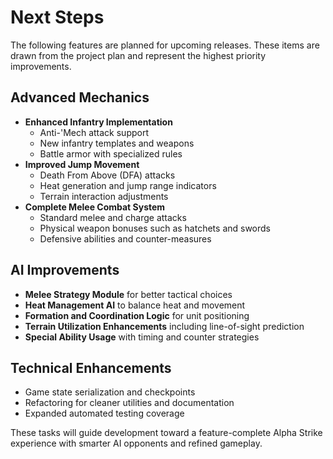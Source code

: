 # Next Steps

The following features are planned for upcoming releases. These items are drawn from the project plan and represent the highest priority improvements.

## Advanced Mechanics
- **Enhanced Infantry Implementation**
  - Anti-'Mech attack support
  - New infantry templates and weapons
  - Battle armor with specialized rules
- **Improved Jump Movement**
  - Death From Above (DFA) attacks
  - Heat generation and jump range indicators
  - Terrain interaction adjustments
- **Complete Melee Combat System**
  - Standard melee and charge attacks
  - Physical weapon bonuses such as hatchets and swords
  - Defensive abilities and counter-measures

## AI Improvements
- **Melee Strategy Module** for better tactical choices
- **Heat Management AI** to balance heat and movement
- **Formation and Coordination Logic** for unit positioning
- **Terrain Utilization Enhancements** including line-of-sight prediction
- **Special Ability Usage** with timing and counter strategies

## Technical Enhancements
- Game state serialization and checkpoints
- Refactoring for cleaner utilities and documentation
- Expanded automated testing coverage

These tasks will guide development toward a feature-complete Alpha Strike experience with smarter AI opponents and refined gameplay.
